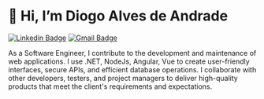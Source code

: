 # 👋 Hi, I’m Diogo Alves de Andrade

[![Linkedin Badge](https://img.shields.io/badge/-Diogo%20Andrade-00875f?style=flat-square&logo=Linkedin&logoColor=white&link=https://www.linkedin.com/in/diogoalvesandrade/)](https://www.linkedin.com/in/diogoalvesandrade/) 
[![Gmail Badge](https://img.shields.io/badge/-diogoandradealv@gmail.com-00875f?style=flat-square&logo=Gmail&logoColor=white&link=mailto:diogoandradealv@gmail.com)](mailto:diogoandradealv@gmail.com)

As a Software Engineer, I contribute to the development and maintenance of web applications. I use .NET, NodeJs, Angular, Vue to create user-friendly interfaces, secure APIs, and efficient database operations. I collaborate with other developers, testers, and project managers to deliver high-quality products that meet the client's requirements and expectations.

